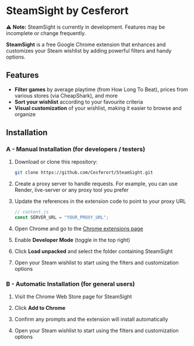 # SteamSight by Cesferort

⚠️ **Note:** SteamSight is currently in development. Features may be incomplete or change frequently.

**SteamSight** is a free Google Chrome extension that enhances and customizes your Steam wishlist by adding powerful filters and handy options.

## Features
- **Filter games** by average playtime (from How Long To Beat), prices from various stores (via CheapShark), and more
- **Sort your wishlist** according to your favourite criteria
- **Visual customization** of your wishlist, making it easier to browse and organize


## Installation

### A - Manual Installation (for developers / testers)
1. Download or clone this repository:  
	```bash
	git clone https://github.com/Cesferort/SteamSight.git
	``` 
  
2. Create a proxy server to handle requests. For example, you can use Render, live-server or any proxy tool you prefer

3. Update the references in the extension code to point to your proxy URL
	```javascript
	// content.js
	const SERVER_URL = "YOUR_PROXY_URL";
	```

4. Open Chrome and go to the [Chrome extensions page](chrome://extensions/)

5. Enable **Developer Mode** (toggle in the top right)

6. Click **Load unpacked** and select the folder containing SteamSight

7. Open your Steam wishlist to start using the filters and customization options

### B - Automatic Installation (for general users)
1. Visit the Chrome Web Store page for SteamSight

2. Click **Add to Chrome**

3. Confirm any prompts and the extension will install automatically

4. Open your Steam wishlist to start using the filters and customization options